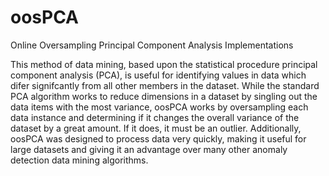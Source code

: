 # oosPCA
Online Oversampling Principal Component Analysis Implementations

This method of data mining, based upon the statistical procedure principal component analysis (PCA), 
is useful for identifying values in data which difer signifcantly from all other members in the dataset. 
While the standard PCA algorithm works to reduce dimensions in a dataset by singling out the data items
with the most variance, oosPCA works by oversampling each data instance and determining if it changes 
the overall variance of the dataset by a great amount. If it does, it must be an outlier. Additionally, 
oosPCA was designed to process data very quickly, making it useful for large datasets and giving 
it an advantage over many other anomaly detection data mining algorithms.
